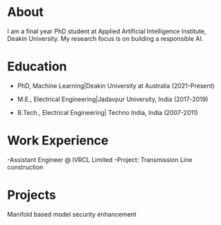 # About
I am a final year PhD student at Applied Artificial Intelligence Institute, Deakin University. My research focus is on building a responsible AI. 

# Education

  - PhD, Machine Learning|Deakin University at Australia (2021-Present)
  
  - M.E., Electrical Engineering|Jadavpur University, India (2017-2019)
  
  - B.Tech., Electrical Engineering| Techno India, India (2007-2011)
  

# Work Experience
-Assistant Engineer @ IVRCL Limited
-Project: Transmission Line construction

# Projects
Manifold based model security enhancement

